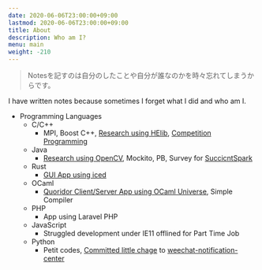 ```yaml
---
date: 2020-06-06T23:00:00+09:00
lastmod: 2020-06-06T23:00:00+09:00
title: About
description: Who am I?
menu: main
weight: -210
---
```


> Notesを記すのは自分のしたことや自分が誰なのかを時々忘れてしまうからです。

I have written notes because sometimes I forget what I did and who am I.

- Programming Languages
  - C/C++
    - MPI, Boost C++, [Research using HElib](https://ieeexplore.ieee.org/abstract/document/7946977), [Competition Programming](https://github.com/lilybrevec/kyopro)
  - Java
    - [Research using OpenCV](https://ci.nii.ac.jp/naid/110010055940), Mockito, PB, Survey for [SuccicntSpark](https://github.com/amplab/succinct)
  - Rust
    - [GUI App using iced](https://github.com/lilybrevec/gelato)
  - OCaml
    - [Quoridor Client/Server App using OCaml Universe](https://github.com/lilybrevec/Quoridor-OCaml), Simple Compiler
  - PHP
    - App using Laravel PHP
  - JavaScript
    - Struggled development under IE11 offlined for Part Time Job
  - Python
    - Petit codes, [Committed little chage](https://github.com/sindresorhus/weechat-notification-center/pull/31) to [weechat-notification-center](https://github.com/sindresorhus/weechat-notification-center)
